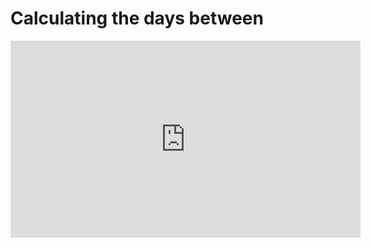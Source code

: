 ﻿# Calculating the days between 

<iframe width="560" height="315" src="https://www.youtube.com/embed/8IWGmQotZE0?list=PL1DEQjXG2xnKdNAruM6k0XTEKJlYljYNs" frameborder="0" allowfullscreen></iframe>

